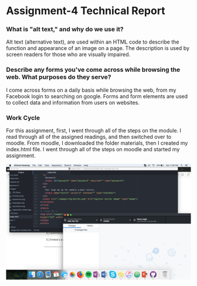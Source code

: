 # Assignment-4 Technical Report

### What is "alt text," and why do we use it?
Alt text (alternative text), are used within an HTML code to describe the function and appearance of an image on a page. The description is used by screen readers for those who are visually impaired.

### Describe any forms you've come across while browsing the web. What purposes do they serve?
I come across forms on a daily basis while browsing the web, from my Facebook login to searching on google. Forms and form elements are used to collect data and information from users on websites.

### Work Cycle
For this assignment, first, I went through all of the steps on the module. I read through all of the assigned readings, and then switched over to moodle. From moodle, I downloaded the folder materials, then I created my index.html file. I went through all of the steps on moodle and started my assignment.

![alt text](./images/screenshot.png)
